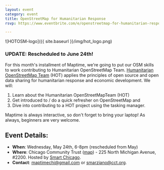 ```yaml
---
layout: event
category: event
title: OpenStreetMap for Humanitarian Response
rsvp: https://www.eventbrite.com/e/openstreetmap-for-humanitarian-response-tickets-17129945127

---
```


![HOTOSM-logo]({{ site.baseurl }}/img/hot_logo.png)

### UPDATE: Rescheduled to June 24th!

For this month's installment of Maptime, we're going to put our OSM skills to work contributing to Humanitarian OpenStreetMap Team. [Humanitarian OpenStreetMap Team](http://hotosm.org/) (HOT) applies the principles of open source and open data sharing for humanitarian response and economic development. We will: 

1. Learn about the Humanitarian OpenStreetMapTeam (HOT) 
2. Get introduced to / do a quick refresher on OpenStreetMap and 
3. Dive into contributing to a HOT project using the tasking manager.

Maptime is always interactive, so don't forget to bring your laptop! As always, beginners are very welcome.

## Event Details:

- **When**: Wednesday, May 24th, 6-8pm (rescheduled from May)
- **Where**: Chicago Community Trust ([map](https://www.google.com/maps/place/The+Chicago+Community+Trust/@41.886436,-87.623702,15z/data=!4m2!3m1!1s0x0:0x68dc1dc20d01eaf9)) - 225 North Michigan Avenue, #2200. Hosted by [Smart Chicago](http://www.smartchicagocollaborative.org/). 
- **Contact**: [maptimechi@gmail.com](mailto:maptimechi@gmail.com) or [smarziano@cct.org](smarziano@cct.org).